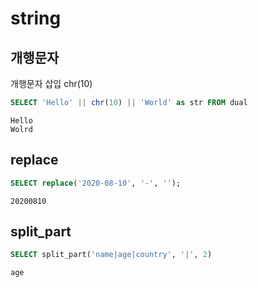 # string

## 개행문자

개행문자 삽입 chr(10)

``` sql
SELECT 'Hello' || chr(10) || 'World' as str FROM dual
```

```
Hello
Wolrd
```

## replace

```sql
SELECT replace('2020-08-10', '-', '');
```

```
20200810
```

## split_part

```sql
SELECT split_part('name|age|country', '|', 2)
```

```
age
```

## 